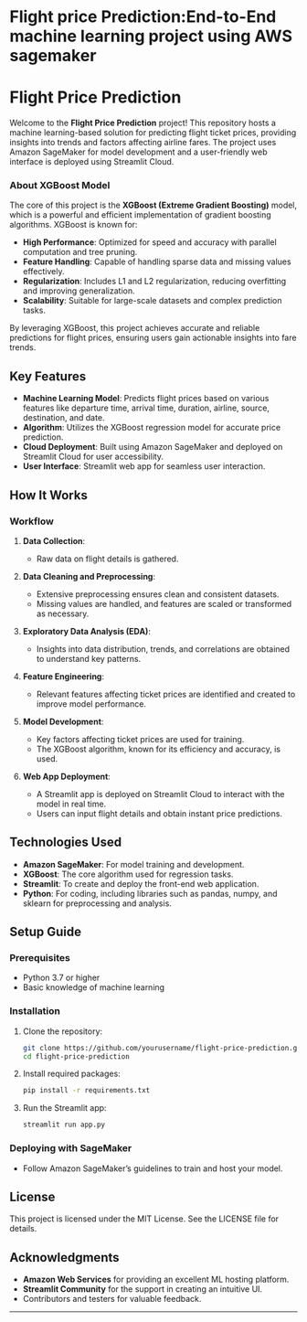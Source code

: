 # Flight price Prediction:End-to-End machine learning project using AWS sagemaker

# Flight Price Prediction

Welcome to the **Flight Price Prediction** project! This repository hosts a machine learning-based solution for predicting flight ticket prices, providing insights into trends and factors affecting airline fares. The project uses Amazon SageMaker for model development and a user-friendly web interface is deployed using Streamlit Cloud.

### About XGBoost Model
The core of this project is the **XGBoost (Extreme Gradient Boosting)** model, which is a powerful and efficient implementation of gradient boosting algorithms. XGBoost is known for:

- **High Performance**: Optimized for speed and accuracy with parallel computation and tree pruning.
- **Feature Handling**: Capable of handling sparse data and missing values effectively.
- **Regularization**: Includes L1 and L2 regularization, reducing overfitting and improving generalization.
- **Scalability**: Suitable for large-scale datasets and complex prediction tasks.

By leveraging XGBoost, this project achieves accurate and reliable predictions for flight prices, ensuring users gain actionable insights into fare trends.

## Key Features

- **Machine Learning Model**: Predicts flight prices based on various features like departure time, arrival time, duration, airline, source, destination, and date.
- **Algorithm**: Utilizes the XGBoost regression model for accurate price prediction.
- **Cloud Deployment**: Built using Amazon SageMaker and deployed on Streamlit Cloud for user accessibility.
- **User Interface**: Streamlit web app for seamless user interaction.

## How It Works

### Workflow
1. **Data Collection**: 
   - Raw data on flight details is gathered.

2. **Data Cleaning and Preprocessing**: 
   - Extensive preprocessing ensures clean and consistent datasets.
   - Missing values are handled, and features are scaled or transformed as necessary.

3. **Exploratory Data Analysis (EDA)**: 
   - Insights into data distribution, trends, and correlations are obtained to understand key patterns.

4. **Feature Engineering**: 
   - Relevant features affecting ticket prices are identified and created to improve model performance.

5. **Model Development**: 
   - Key factors affecting ticket prices are used for training.
   - The XGBoost algorithm, known for its efficiency and accuracy, is used.

6. **Web App Deployment**:
   - A Streamlit app is deployed on Streamlit Cloud to interact with the model in real time.
   - Users can input flight details and obtain instant price predictions.

## Technologies Used

- **Amazon SageMaker**: For model training and development.
- **XGBoost**: The core algorithm used for regression tasks.
- **Streamlit**: To create and deploy the front-end web application.
- **Python**: For coding, including libraries such as pandas, numpy, and sklearn for preprocessing and analysis.

## Setup Guide

### Prerequisites
- Python 3.7 or higher
- Basic knowledge of machine learning

### Installation

1. Clone the repository:
   ```bash
   git clone https://github.com/yourusername/flight-price-prediction.git
   cd flight-price-prediction
   ```

2. Install required packages:
   ```bash
   pip install -r requirements.txt
   ```

3. Run the Streamlit app:
   ```bash
   streamlit run app.py
   ```

### Deploying with SageMaker
- Follow Amazon SageMaker’s guidelines to train and host your model.

## License

This project is licensed under the MIT License. See the LICENSE file for details.

## Acknowledgments

- **Amazon Web Services** for providing an excellent ML hosting platform.
- **Streamlit Community** for the support in creating an intuitive UI.
- Contributors and testers for valuable feedback.

---




